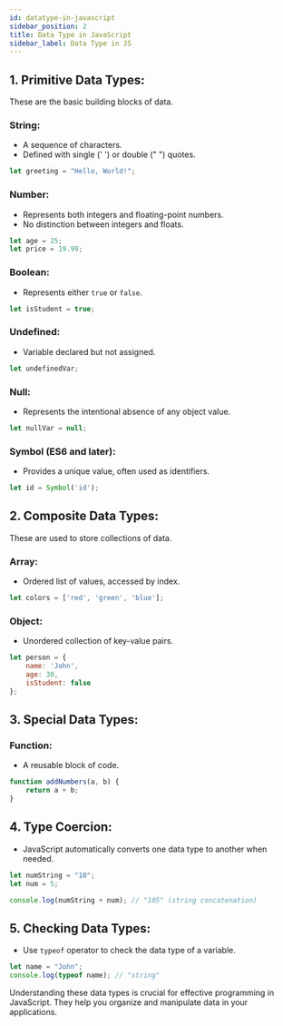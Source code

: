 ```yaml
---
id: datatype-in-javascript
sidebar_position: 2
title: Data Type in JavaScript
sidebar_label: Data Type in JS
---
```


## 1. **Primitive Data Types:**
   These are the basic building blocks of data.

   ### String:
   - A sequence of characters.
   - Defined with single (' ') or double (" ") quotes.
   ```javascript
   let greeting = "Hello, World!";
   ```

   ### Number:
   - Represents both integers and floating-point numbers.
   - No distinction between integers and floats.
   ```javascript
   let age = 25;
   let price = 19.99;
   ```

   ### Boolean:
   - Represents either `true` or `false`.
   ```javascript
   let isStudent = true;
   ```

   ### Undefined:
   - Variable declared but not assigned.
   ```javascript
   let undefinedVar;
   ```

   ### Null:
   - Represents the intentional absence of any object value.
   ```javascript
   let nullVar = null;
   ```

   ### Symbol (ES6 and later):
   - Provides a unique value, often used as identifiers.
   ```javascript
   let id = Symbol('id');
   ```

## 2. **Composite Data Types:**
   These are used to store collections of data.

   ### Array:
   - Ordered list of values, accessed by index.
   ```javascript
   let colors = ['red', 'green', 'blue'];
   ```

   ### Object:
   - Unordered collection of key-value pairs.
   ```javascript
   let person = {
       name: 'John',
       age: 30,
       isStudent: false
   };
   ```

## 3. **Special Data Types:**
   ### Function:
   - A reusable block of code.
   ```javascript
   function addNumbers(a, b) {
       return a + b;
   }
   ```

## 4. **Type Coercion:**
   - JavaScript automatically converts one data type to another when needed.
   ```javascript
   let numString = "10";
   let num = 5;

   console.log(numString + num); // "105" (string concatenation)
   ```

## 5. **Checking Data Types:**
  - Use `typeof` operator to check the data type of a variable.
   ```javascript
   let name = "John";
   console.log(typeof name); // "string"
   ```

Understanding these data types is crucial for effective programming in JavaScript. They help you organize and manipulate data in your applications.